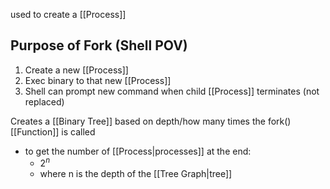 used to create a [[Process]]
## Purpose of Fork (Shell POV)
1. Create a new [[Process]]
2. Exec binary to that new [[Process]]
3. Shell can prompt new command when child [[Process]] terminates (not replaced)

Creates a [[Binary Tree]] based on depth/how many times the fork() [[Function]] is called
- to get the number of [[Process|processes]] at the end: 
	- $2^n$ 
	- where n is the depth of the [[Tree Graph|tree]] 